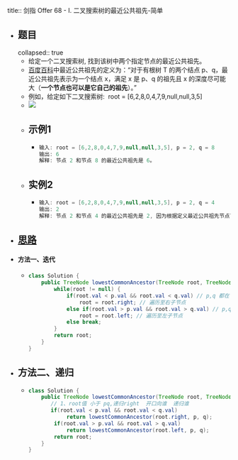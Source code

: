 title:: 剑指 Offer 68 - I. 二叉搜索树的最近公共祖先-简单

- ## 题目
  collapsed:: true
	- 给定一个二叉搜索树, 找到该树中两个指定节点的最近公共祖先。
	- [百度百科](https://baike.baidu.com/item/%E6%9C%80%E8%BF%91%E5%85%AC%E5%85%B1%E7%A5%96%E5%85%88/8918834?fr=aladdin)中最近公共祖先的定义为：“对于有根树 T 的两个结点 p、q，最近公共祖先表示为一个结点 x，满足 x 是 p、q 的祖先且 x 的深度尽可能大（**一个节点也可以是它自己的祖先**）。”
	- 例如，给定如下二叉搜索树:  root = [6,2,8,0,4,7,9,null,null,3,5]
	- ![](https://assets.leetcode-cn.com/aliyun-lc-upload/uploads/2018/12/14/binarysearchtree_improved.png)
	- ## 示例1
		- ```java
		  输入: root = [6,2,8,0,4,7,9,null,null,3,5], p = 2, q = 8
		  输出: 6 
		  解释: 节点 2 和节点 8 的最近公共祖先是 6。
		  ```
	- ## 实例2
		- ```java
		  输入: root = [6,2,8,0,4,7,9,null,null,3,5], p = 2, q = 4
		  输出: 2
		  解释: 节点 2 和节点 4 的最近公共祖先是 2, 因为根据定义最近公共祖先节点可以为节点本身。
		  ```
- ## [思路](https://leetcode.cn/problems/er-cha-sou-suo-shu-de-zui-jin-gong-gong-zu-xian-lcof/solutions/216894/mian-shi-ti-68-i-er-cha-sou-suo-shu-de-zui-jin-g-7/)
- #### 方法一、迭代
	- ```java
	  class Solution {
	      public TreeNode lowestCommonAncestor(TreeNode root, TreeNode p, TreeNode q) {
	          while(root != null) {
	              if(root.val < p.val && root.val < q.val) // p,q 都在 root 的右子树中
	                  root = root.right; // 遍历至右子节点
	              else if(root.val > p.val && root.val > q.val) // p,q 都在 root 的左子树中
	                  root = root.left; // 遍历至左子节点
	              else break;
	          }
	          return root;
	      }
	  }
	  ```
- ## 方法二、递归
	- ```java
	  class Solution {
	      public TreeNode lowestCommonAncestor(TreeNode root, TreeNode p, TreeNode q) {
	         // 1、root值 小于 pq,递归right  开口向谁  递归谁 
	         if(root.val < p.val && root.val < q.val)
	              return lowestCommonAncestor(root.right, p, q);
	          if(root.val > p.val && root.val > q.val)
	              return lowestCommonAncestor(root.left, p, q);
	          return root;
	      }
	  }
	  ```